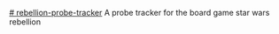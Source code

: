 [# rebellion-probe-tracker](https://www.jamiemctaggart.com/misc/probe-tracker "Probe Tracker")
A probe tracker for the board game star wars rebellion
